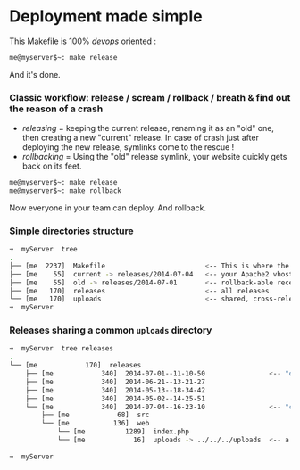 Deployment made simple
======================

This Makefile is 100% _devops_ oriented :


```bash
me@myserver$~: make release

```

And it's done.

### Classic workflow: release / scream / rollback / breath & find out the reason of a crash

- _releasing_ = keeping the current release, renaming it as an "old" one, then creating a new "current" release. In case of crash just after deploying the new release, symlinks come to the rescue !
- _rollbacking_ = Using the "old" release symlink, your website quickly gets back on its feet. 

```bash
me@myserver$~: make release
me@myserver$~: make rollback
```

Now everyone in your team can deploy. And rollback.

### Simple directories structure


```bash
➜  myServer  tree
.
├── [me  2237]  Makefile                         <-- This is where the magic happens.
├── [me    55]  current -> releases/2014-07-04   <-- your Apache2 vhost 'DocRoot'
├── [me    55]  old -> releases/2014-07-01       <-- rollback-able recent release
├── [me   170]  releases                         <-- all releases
└── [me   170]  uploads                          <-- shared, cross-releases folder
➜  myServer
```

### Releases sharing a common `uploads` directory

```bash
➜  myServer  tree releases
.
└── [me            170]  releases
    ├── [me            340]  2014-07-01--11-10-50                <-- "old"
    ├── [me            340]  2014-06-21--13-21-27
    ├── [me            340]  2014-05-13--18-34-42
    ├── [me            340]  2014-05-02--14-25-51
    └── [me            340]  2014-07-04--16-23-10                <-- "current"
        ├── [me            68]  src
        └── [me           136]  web
            └── [me          1289]  index.php
            └── [me            16]  uploads -> ../../../uploads  <-- a symlink
            
➜  myServer
```
